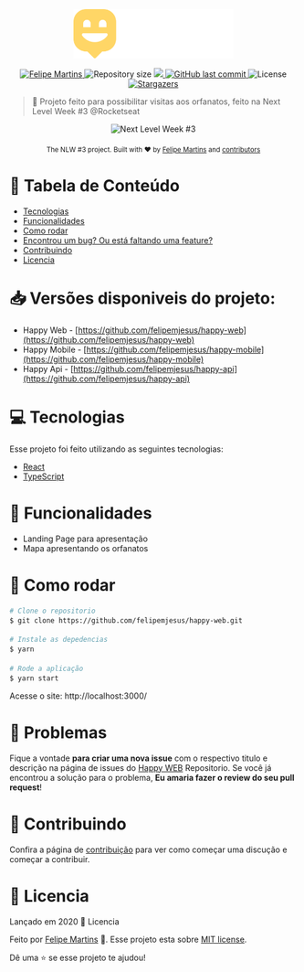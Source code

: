 <p align="center">
   <img src="./src/images/logo.svg" alt="Happy" width="280"/>
</p>

<p align="center">	
   <a href="https://www.linkedin.com/in/felipemjesus/">
      <img alt="Felipe Martins" src="https://img.shields.io/badge/-FelipeMartins-29B6D1?style=flat&logo=Linkedin&logoColor=white" />
   </a>

  <img alt="Repository size" src="https://img.shields.io/github/repo-size/felipemjesus/happy-web?color=29B6D1">

  <a aria-label="Completed" href="https://nextlevelweek.com">
    <img src="https://img.shields.io/badge/happy-NLW 3.0-29B6D1?logo=data:image/png;base64,iVBORw0KGgoAAAANSUhEUgAAABAAAAAQCAMAAAAoLQ9TAAAALVBMVEVHcExxWsF0XMJzXMJxWcFsUsD///9jRrzY0u6Xh9Gsn9n39fyMecy0qd2bjNJWBT0WAAAABHRSTlMA2Do606wF2QAAAGlJREFUGJVdj1cWwCAIBLEsRU3uf9xobDH8+GZwUYi8i6ucJwrxKE+7D0G9Q4vlYqtmCSjndr4CgCgzlyFgfKfKCVO0LrPKjmiqMxGXkJwNnXskqWG+1oSM+BSwD8f29YLNjvx/OQrn+g99oQSoNmt3PgAAAABJRU5ErkJggg=="></img>
  </a>
  
  <a href="https://github.com/felipemjesus/happy-web/commits/master">
    <img alt="GitHub last commit" src="https://img.shields.io/github/last-commit/felipemjesus/happy-web?color=29B6D1">
  </a>

  <img alt="License" src="https://img.shields.io/badge/license-MIT-29B6D1">

  <a href="https://github.com/felipemjesus/happy-web/stargazers">
    <img alt="Stargazers" src="https://img.shields.io/github/stars/felipemjesus/happy-web?color=29B6D1&logo=github">
  </a>
</p>

> :rocket: Projeto feito para possibilitar visitas aos orfanatos, feito na Next Level Week #3 @Rocketseat

<div align="center">
  <p>
  <img src="https://s3.us-west-2.amazonaws.com/secure.notion-static.com/dd625bf9-cb75-466d-bef6-598ade8330ff/nlw.svg?X-Amz-Algorithm=AWS4-HMAC-SHA256&X-Amz-Credential=AKIAT73L2G45O3KS52Y5%2F20201013%2Fus-west-2%2Fs3%2Faws4_request&X-Amz-Date=20201013T110138Z&X-Amz-Expires=86400&X-Amz-Signature=77171c08601205c9c517b80c64196518110bf1964678bc74e20cba79e2db173e&X-Amz-SignedHeaders=host" alt="Next Level Week #3" width="100"/>
  </p>
  <sub>The NLW #3 project. Built with ❤︎ by
    <a href="https://github.com/felipemjesus">Felipe Martins</a> and
    <a href="https://github.com/felipemjesus/happy-web/graphs/contributors">
      contributors
    </a>
  </sub>
</div>

# :pushpin: Tabela de Conteúdo

* [Tecnologias](#computer-tecnologias)
* [Funcionalidades](#rocket-funcionalidades)
* [Como rodar](#construction_worker-como-rodar)
* [Encontrou um bug? Ou está faltando uma feature?](#bug-problemas)
* [Contribuindo](#tada-contribuindo)
* [Licencia](#closed_book-licencia)

# 📥 Versões disponiveis do projeto:

- Happy Web - [https://github.com/felipemjesus/happy-web](https://github.com/felipemjesus/happy-web)
- Happy Mobile - [https://github.com/felipemjesus/happy-mobile](https://github.com/felipemjesus/happy-mobile)
- Happy Api - [https://github.com/felipemjesus/happy-api](https://github.com/felipemjesus/happy-api)

# :computer: Tecnologias
Esse projeto foi feito utilizando as seguintes tecnologias:
<ul>
  <li><a href="https://reactjs.org/">React</a></li>
  <li><a href="https://www.typescriptlang.org/">TypeScript</a></li>
</ul>

# :rocket: Funcionalidades

* Landing Page para apresentação
* Mapa apresentando os orfanatos

# :construction_worker: Como rodar
```bash
# Clone o repositorio
$ git clone https://github.com/felipemjesus/happy-web.git

# Instale as depedencias
$ yarn

# Rode a aplicação
$ yarn start
```
Acesse o site: http://localhost:3000/

# :bug: Problemas

Fique a vontade **para criar uma nova issue** com o respectivo titulo e descrição na página de issues do [Happy WEB](https://github.com/felipemjesus/happy-web/issues) Repositorio. Se você já encontrou a solução para o problema, **Eu amaria fazer o review do seu pull request**!

# :tada: Contribuindo

Confira a página de [contribuição](https://github.com/felipemjesus/happy-web/blob/master/CONTRIBUTING.md) para ver como começar uma discução e começar a contribuir.

# :closed_book: Licencia

Lançado em 2020 :closed_book: Licencia

Feito por [Felipe Martins](https://github.com/felipemjesus) 🚀.
Esse projeto esta sobre [MIT license](https://github.com/felipemjesus/happy-web/master/LICENSE).


Dê uma ⭐️ se esse projeto te ajudou!
